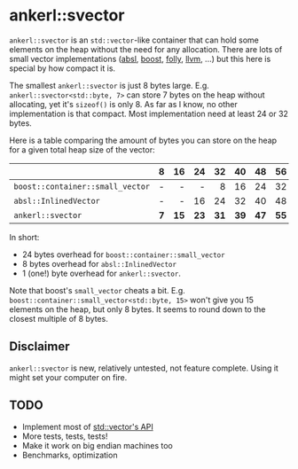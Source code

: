 <a id="top"></a>

# ankerl::svector

`ankerl::svector` is an `std::vector`-like container that can hold some elements on the heap without the need for any allocation.
There are lots of small vector implementations ([absl](https://github.com/abseil/abseil-cpp/blob/master/absl/container/inlined_vector.h), [boost](https://www.boost.org/doc/libs/1_79_0/doc/html/boost/container/small_vector.html), [folly](https://github.com/facebook/folly/blob/main/folly/docs/small_vector.md), [llvm](https://llvm.org/doxygen/classllvm_1_1SmallVector.html), ...) but this here is special by how compact it is.

The smallest `ankerl::svector` is just 8 bytes large. E.g. `ankerl::svector<std::byte, 7>` can store 7 bytes on the heap without allocating, yet it's `sizeof()` is only 8. As far as I know, no other implementation is that compact. Most implementation need at least 24 or 32 bytes.

Here is a table comparing the amount of bytes you can store on the heap for a given total heap size of the vector:

|                                  |  8  |  16  |  24  |  32  |  40  |  48  |  56  |  64  |
|----------------------------------|----:|-----:|-----:|-----:|-----:|-----:|-----:|-----:|
| `boost::container::small_vector` |  -  |   -  |   -  |   8  |  16  |  24  |  32  |  40  |
| `absl::InlinedVector`            |  -  |   -  |  16  |  24  |  32  |  40  |  48  |  56  |
| `ankerl::svector`                |**7**|**15**|**23**|**31**|**39**|**47**|**55**|**63**|

In short:

* 24 bytes overhead for `boost::container::small_vector`
* 8 bytes overhead for `absl::InlinedVector`
* 1 (one!) byte overhead for `ankerl::svector`.

Note that boost's `small_vector` cheats a bit. E.g. `boost::container::small_vector<std::byte, 15>` won't give you 15 elements on the heap, but only 8 bytes. It seems to round down to the closest multiple of 8 bytes.

## Disclaimer

`ankerl::svector` is new, relatively untested, not feature complete. Using it might set your computer on fire.

## TODO

* Implement most of [std::vector's API](https://en.cppreference.com/w/cpp/container/vector)
* More tests, tests, tests!
* Make it work on big endian machines too
* Benchmarks, optimization
